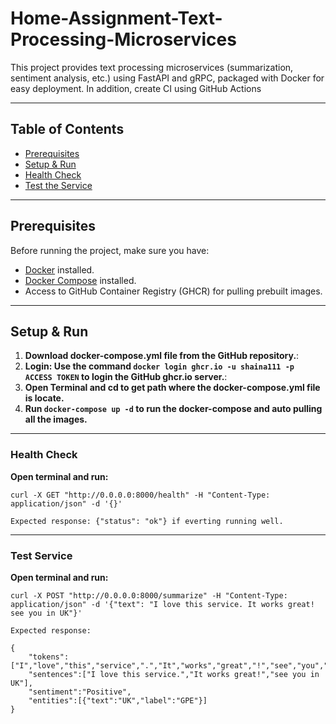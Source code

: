 # Home-Assignment-Text-Processing-Microservices

This project provides text processing microservices (summarization, sentiment analysis, etc.) using FastAPI and gRPC,
packaged with Docker for easy deployment.
In addition, create CI using GitHub Actions

---

## Table of Contents

- [Prerequisites](#prerequisites)
- [Setup & Run](#setup--run)
- [Health Check](#health-check)
- [Test the Service](#test-service)

---

## Prerequisites

Before running the project, make sure you have:

- [Docker](https://www.docker.com/get-started) installed.
- [Docker Compose](https://docs.docker.com/compose/) installed.
- Access to GitHub Container Registry (GHCR) for pulling prebuilt images.

---

## Setup & Run

1. **Download docker-compose.yml file from the GitHub repository.**:
2. **Login: Use the command `docker login ghcr.io -u shaina111 -p ACCESS TOKEN` to login the
   GitHub ghcr.io server.**:
3. **Open Terminal and cd to get path where the docker-compose.yml file is locate.**
4. **Run `docker-compose up -d` to run the docker-compose and auto pulling all the images.**

---

### Health Check

**Open terminal and run:**
   ```
   curl -X GET "http://0.0.0.0:8000/health" -H "Content-Type: application/json" -d '{}'
   ```
    Expected response: {"status": "ok"} if everting running well.

---

### Test Service

**Open terminal and run:**
   ```
   curl -X POST "http://0.0.0.0:8000/summarize" -H "Content-Type: application/json" -d '{"text": "I love this service. It works great! see you in UK"}'
   ```
    Expected response: 

    {
        "tokens":["I","love","this","service",".","It","works","great","!","see","you","in","UK"],
        "sentences":["I love this service.","It works great!","see you in UK"],
        "sentiment":"Positive",
        "entities":[{"text":"UK","label":"GPE"}]
    }
        

